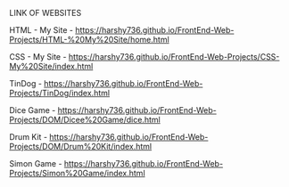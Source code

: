 LINK OF WEBSITES

HTML - My Site - https://harshy736.github.io/FrontEnd-Web-Projects/HTML-%20My%20Site/home.html

CSS - My Site - https://harshy736.github.io/FrontEnd-Web-Projects/CSS-My%20Site/index.html

TinDog -  https://harshy736.github.io/FrontEnd-Web-Projects/TinDog/index.html

Dice Game - https://harshy736.github.io/FrontEnd-Web-Projects/DOM/Dicee%20Game/dice.html

Drum Kit - https://harshy736.github.io/FrontEnd-Web-Projects/DOM/Drum%20Kit/index.html

Simon Game - https://harshy736.github.io/FrontEnd-Web-Projects/Simon%20Game/index.html
